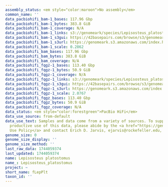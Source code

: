 ```yaml
---
assembly_status: <em style="color:maroon">No assembly</em>
common_name: ''
data_pacbiohifi_bam-1_bases: 117.96 Gbp
data_pacbiohifi_bam-1_bytes: 383.8 GiB
data_pacbiohifi_bam-1_coverage: N/A
data_pacbiohifi_bam-1_links: s3://genomeark/species/Lepisosteus_platostomus/fLepPlt1/genomic_data/pacbio_hifi/<br>
data_pacbiohifi_bam-1_s3gui: https://42basepairs.com/browse/s3/genomeark/species/Lepisosteus_platostomus/fLepPlt1/genomic_data/pacbio_hifi/
data_pacbiohifi_bam-1_s3url: https://genomeark.s3.amazonaws.com/index.html?prefix=species/Lepisosteus_platostomus/fLepPlt1/genomic_data/pacbio_hifi/
data_pacbiohifi_bam-1_scale: 0.2862
data_pacbiohifi_bam_bases: 117.96 Gbp
data_pacbiohifi_bam_bytes: 383.8 GiB
data_pacbiohifi_bam_coverage: N/A
data_pacbiohifi_fqgz-1_bases: 113.40 Gbp
data_pacbiohifi_fqgz-1_bytes: 50.9 GiB
data_pacbiohifi_fqgz-1_coverage: N/A
data_pacbiohifi_fqgz-1_links: s3://genomeark/species/Lepisosteus_platostomus/fLepPlt1/genomic_data/pacbio_hifi/<br>
data_pacbiohifi_fqgz-1_s3gui: https://42basepairs.com/browse/s3/genomeark/species/Lepisosteus_platostomus/fLepPlt1/genomic_data/pacbio_hifi/
data_pacbiohifi_fqgz-1_s3url: https://genomeark.s3.amazonaws.com/index.html?prefix=species/Lepisosteus_platostomus/fLepPlt1/genomic_data/pacbio_hifi/
data_pacbiohifi_fqgz-1_scale: 2.0767
data_pacbiohifi_fqgz_bases: 113.40 Gbp
data_pacbiohifi_fqgz_bytes: 50.9 GiB
data_pacbiohifi_fqgz_coverage: N/A
data_status: <em style="color:forestgreen">PacBio HiFi</em>
data_use_source: from-default
data_use_text: Samples and data come from a variety of sources. To support fair and
  productive use of this data, please abide by the <a href="https://genome10k.soe.ucsc.edu/data-use-policies/">Data
  Use Policy</a> and contact Erich D. Jarvis, ejarvis@rockefeller.edu, with any questions.
genome_size: 0
genome_size_display: ''
genome_size_method: ''
last_raw_data: 1744059374
last_updated: 1744059374
name: Lepisosteus platostomus
name_: Lepisosteus_platostomus
project: ~
short_name: fLepPlt
taxon_id: ''
---
```

